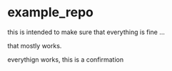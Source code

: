 # example_repo

this is intended to make sure that everything is fine ...

that mostly works.

everythign works, this is a confirmation